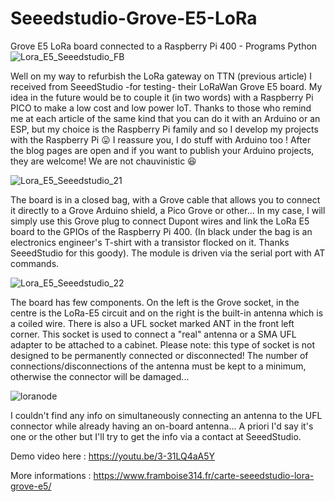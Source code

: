 # Seeedstudio-Grove-E5-LoRa
Grove E5 LoRa board connected to a Raspberry Pi 400 - Programs Python
![Lora_E5_Seeedstudio_FB](https://user-images.githubusercontent.com/5877909/169697438-0d9698fd-550e-4186-b74a-ba70e8bb718b.jpg)

Well on my way to refurbish the LoRa gateway on TTN (previous article) I received from SeeedStudio -for testing- their LoRaWan Grove E5 board. My idea in the future would be to couple it (in two words) with a Raspberry Pi PICO to make a low cost and low power IoT. Thanks to those who remind me at each article of the same kind that you can do it with an Arduino or an ESP, but my choice is the Raspberry Pi family and so I develop my projects with the Raspberry Pi 😛 I reassure you, I do stuff with Arduino too ! After the blog pages are open and if you want to publish your Arduino projects, they are welcome! We are not chauvinistic 😆

![Lora_E5_Seeedstudio_21](https://user-images.githubusercontent.com/5877909/169697482-1b12f061-1fea-497d-beca-3fdd2881ce33.jpg)

The board is in a closed bag, with a Grove cable that allows you to connect it directly to a Grove Arduino shield, a Pico Grove or other... In my case, I will simply use this Grove plug to connect Dupont wires and link the LoRa E5 board to the GPIOs of the Raspberry Pi 400. (In black under the bag is an electronics engineer's T-shirt with a transistor flocked on it. Thanks SeeedStudio for this goody). The module is driven via the serial port with AT commands.

![Lora_E5_Seeedstudio_22](https://user-images.githubusercontent.com/5877909/169697511-0aeffe60-b7c9-4388-b324-391a54b58370.jpg)

The board has few components. On the left is the Grove socket, in the centre is the LoRa-E5 circuit and on the right is the built-in antenna which is a coiled wire. There is also a UFL socket marked ANT in the front left corner. This socket is used to connect a "real" antenna or a SMA UFL adapter to be attached to a cabinet. Please note: this type of socket is not designed to be permanently connected or disconnected! The number of connections/disconnections of the antenna must be kept to a minimum, otherwise the connector will be damaged...

![loranode](https://user-images.githubusercontent.com/5877909/169697544-fd148a1a-70ff-4512-b4e3-6d7f074a602d.jpg)

I couldn't find any info on simultaneously connecting an antenna to the UFL connector while already having an on-board antenna... A priori I'd say it's one or the other but I'll try to get the info via a contact at SeeedStudio.

Demo video here :
https://youtu.be/3-31LQ4aA5Y

More informations : https://www.framboise314.fr/carte-seeedstudio-lora-grove-e5/

